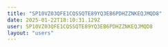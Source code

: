 ```yaml
---
title: "SP10VZ03QFE1CQSSQTE89YQ3EB6PDHZZNKEQJMQD8"
date: 2025-01-22T18:10:31.129Z
user: SP10VZ03QFE1CQSSQTE89YQ3EB6PDHZZNKEQJMQD8
layout: "users"
---
```

    